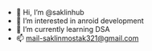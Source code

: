 - 👋 Hi, I’m @saklinhub
- 👀 I’m interested in anroid development
- 🌱 I’m currently learning DSA
- 📫 mail-saklinmostak321@gmail.com

<!---
saklinhub/saklinhub is a ✨ special ✨ repository because its `README.md` (this file) appears on your GitHub profile.
You can click the Preview link to take a look at your changes.
--->
